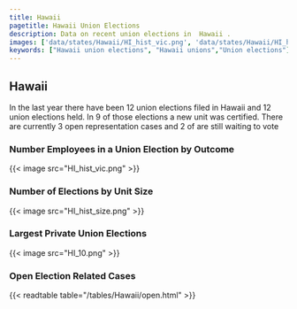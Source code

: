 ```yaml
---
title: Hawaii
pagetitle: Hawaii Union Elections
description: Data on recent union elections in  Hawaii .
images: ['data/states/Hawaii/HI_hist_vic.png', 'data/states/Hawaii/HI_hist_size.png', 'data/states/Hawaii/HI_10.png']
keywords: ["Hawaii union elections", "Hawaii unions","Union elections"]
---
```

##  Hawaii

In the last year there have been 12 union elections filed in Hawaii and 12 union elections held. In 9 of those elections a new unit was certified. There are currently 3 open representation cases and 2 of are still waiting to vote

### Number Employees in a Union Election by Outcome
{{< image src="HI_hist_vic.png" >}}

### Number of Elections by Unit Size
{{< image src="HI_hist_size.png" >}}

### Largest Private Union Elections
{{< image src="HI_10.png" >}}

### Open Election Related Cases
{{< readtable table="/tables/Hawaii/open.html" >}}

